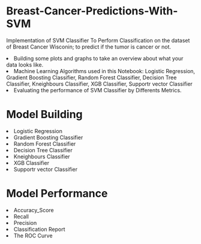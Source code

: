 # Breast-Cancer-Predictions-With-SVM

Implementation of SVM Classifier To Perform Classification on the dataset of Breast Cancer Wisconin; to predict if the tumor is cancer or not.

<li> Building some plots and graphs to take an overview about what your data looks like.

<li> Machine Learning Algorithms used in this Notebook: Logistic Regression, Gradient Boosting Classifier, Random Forest Classifier, Decision Tree Classifier, Kneighbours Classifier, XGB Classifier, Supportr vector Classifier

<li> Evaluating the performance of SVM Classifier by Differents Metrics.
  
  # Model Building
  
<li> Logistic Regression
<li> Gradient Boosting Classifier
<li> Random Forest Classifier
<li> Decision Tree Classifier
<li> Kneighbours Classifier
<li> XGB Classifier
<li> Supportr vector Classifier
  
  # Model Performance
  
<li> Accuracy_Score
<li> Recall
<li> Precision
<li> Classification Report
<li> The ROC Curve
